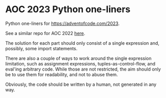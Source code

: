 # AOC 2023 Python one-liners

Python one-liners for https://adventofcode.com/2023.

See a similar repo for AOC 2022 [here](https://github.com/kaathewise/aoc2022).

The solution for each part should only consist of a single expression and, possibly, some import statements.

There are also a couple of ways to work around the single expression limitation, such as assignment expressions, tuples-as-control-flow, and eval'ing arbitrary code. While those are not restricted, the aim should only be to use them for readability, and not to abuse them.

Obviously, the code should be written by a human, not generated in any way.
